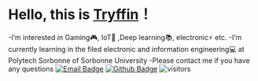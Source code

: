 # Hello, this is [Tryffin](https://github.com/Kzel)！
-I’m interested in Gaming🎮, IoT📶 ,Deep learning📚, electronic⚡ etc.
-I’m currently learning in the filed electronic and information engineering💻 at Polytech Sorbonne of Sorbonne University
-Please contact me if you have any questions
[![Email Badge](https://img.shields.io/badge/-Email-c14438?style=flat-square&logo=Gmail&logoColor=white&link=mailto:baoyining@outlook.com)](mailto:baoyining@outlook.com)
[![Github Badge](https://img.shields.io/badge/-Github-232323?style=flat-square&logo=Github&logoColor=white&link=https://github.com/Kzel)](https://github.com/Kzel)
![visitors](https://visitor-badge.laobi.icu/badge?page_id=Kzel)
<!---
Kzel/Kzel is a ✨ special ✨ repository because its `README.md` (this file) appears on your GitHub profile.
You can click the Preview link to take a look at your changes.
--->
